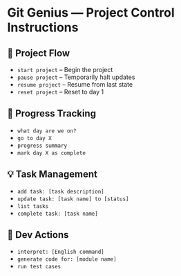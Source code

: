 # Git Genius — Project Control Instructions

## 🚀 Project Flow
- `start project` – Begin the project
- `pause project` – Temporarily halt updates
- `resume project` – Resume from last state
- `reset project` – Reset to day 1

## 📅 Progress Tracking
- `what day are we on?`
- `go to day X`
- `progress summary`
- `mark day X as complete`

## 💡 Task Management
- `add task: [task description]`
- `update task: [task name] to [status]`
- `list tasks`
- `complete task: [task name]`

## 🔧 Dev Actions
- `interpret: [English command]`
- `generate code for: [module name]`
- `run test cases`
